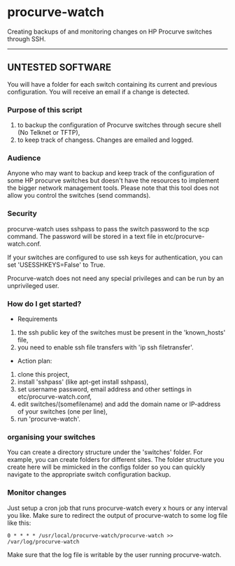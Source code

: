 # procurve-watch
Creating backups of and monitoring changes on HP Procurve switches through SSH.


------------------
UNTESTED SOFTWARE
-----------------

You will have a folder for each switch containing its current and previous configuration.
You will receive an email if a change is detected.

### Purpose of this script

1. to backup the configuration of Procurve switches through secure shell (No Telknet or TFTP),
2. to keep track of changess. Changes are emailed and logged.

### Audience

Anyone who may want to backup and keep track of the configuration of some HP procurve
 switches but doesn't have the resources to implement the bigger network management tools. 
Please note that this tool does not allow you control the switches (send commands).

### Security
 
procurve-watch uses sshpass to pass the switch password to the scp command.
The password will be stored in a text file in etc/procurve-watch.conf. 

If your switches are configured to use ssh keys for authentication, you can set 'USESSHKEYS=False' to True.

Procurve-watch does not need any special privileges and can be run by an unprivileged user.

### How do I get started?

- Requirements

1. the ssh public key of the switches must be present in the 'known_hosts' file,
2. you need to enable ssh file transfers with 'ip ssh filetransfer'.

- Action plan:

1. clone this project,
2. install 'sshpass' (like apt-get install sshpass),
3. set username password, email address and other settings in etc/procurve-watch.conf,
4. edit switches/(somefilename) and add the domain name or IP-address of your switches (one per line),
5. run 'procurve-watch'. 

### organising your switches

You can create a directory structure under the 'switches' folder. For example, you can create folders
for different sites. The folder structure you create here will be mimicked in the configs folder so 
you can quickly navigate to the appropriate switch configuration backup.

### Monitor changes

Just setup a cron job that runs procurve-watch every x hours or any interval you like.
Make sure to redirect the output of procurve-watch to some log file like this:

	0 * * * * /usr/local/procurve-watch/procurve-watch >> /var/log/procurve-watch
	
Make sure that the log file is writable by the user running procurve-watch. 

